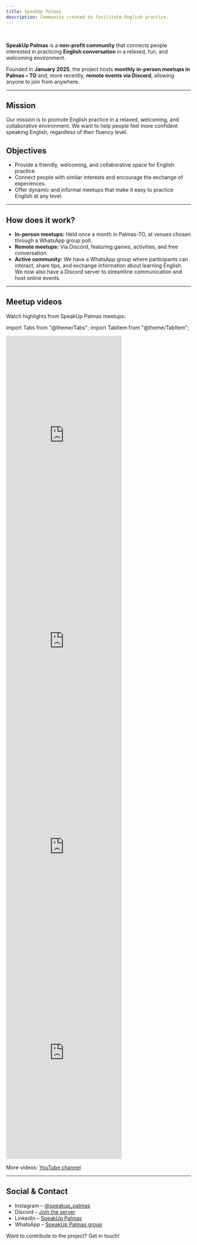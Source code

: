 ```yaml
---
title: SpeakUp Palmas
description: Community created to facilitate English practice.
---
```


<br/>

**SpeakUp Palmas** is a **non-profit community** that connects people interested in practicing **English conversation** in a relaxed, fun, and welcoming environment.

Founded in **January 2025**, the project hosts **monthly in-person meetups in Palmas – TO** and, more recently, **remote events via Discord**, allowing anyone to join from anywhere.

---

## Mission

Our mission is to promote English practice in a relaxed, welcoming, and collaborative environment. We want to help people feel more confident speaking English, regardless of their fluency level.

## Objectives

- Provide a friendly, welcoming, and collaborative space for English practice.
- Connect people with similar interests and encourage the exchange of experiences.
- Offer dynamic and informal meetups that make it easy to practice English at any level.

---

## How does it work?

- **In-person meetups:** Held once a month in Palmas-TO, at venues chosen through a WhatsApp group poll.
- **Remote meetups:** Via Discord, featuring games, activities, and free conversation.
- **Active community:** We have a WhatsApp group where participants can interact, share tips, and exchange information about learning English. We now also have a Discord server to streamline communication and host online events.

---

## Meetup videos

Watch highlights from SpeakUp Palmas meetups:

import Tabs from "@theme/Tabs";
import TabItem from "@theme/TabItem";

<Tabs defaultValue="video4">
  <TabItem value="video1" label="1st meetup">
    <iframe
      width="315"
      height="560"
      src="https://www.youtube.com/embed/mtzZ51Rx4tg"
      title="1st SpeakUp Palmas meetup"
      frameborder="0"
      allow="accelerometer; autoplay; clipboard-write; encrypted-media; gyroscope; picture-in-picture; web-share"
      allowfullscreen
    ></iframe>
  </TabItem>
  <TabItem value="video2" label="2nd meetup">
    <iframe
      width="315"
      height="560"
      src="https://www.youtube.com/embed/vCriukRXD7s"
      title="2nd SpeakUp Palmas meetup"
      frameborder="0"
      allow="accelerometer; autoplay; clipboard-write; encrypted-media; gyroscope; picture-in-picture; web-share"
      allowfullscreen
    ></iframe>
  </TabItem>
  <TabItem value="video3" label="3rd meetup">
    <iframe
      width="315"
      height="560"
      src="https://www.youtube.com/embed/bZaLznhUhI0"
      title="3rd SpeakUp Palmas meetup"
      frameborder="0"
      allow="accelerometer; autoplay; clipboard-write; encrypted-media; gyroscope; picture-in-picture; web-share"
      allowfullscreen
    ></iframe>
  </TabItem>
  <TabItem value="video4" label="4th meetup">
    <iframe
      width="315"
      height="560"
      src="https://www.youtube.com/embed/9xKB7x6U3r8"
      title="4th SpeakUp Palmas meetup"
      frameborder="0"
      allow="accelerometer; autoplay; clipboard-write; encrypted-media; gyroscope; picture-in-picture; web-share"
      allowfullscreen
    ></iframe>
  </TabItem>
</Tabs>

More videos: [YouTube channel](https://www.youtube.com/@SpeakUpPalmas)

---

## Social & Contact

- Instagram – [@speakup_palmas](https://instagram.com/speakup_palmas)
- Discord – [Join the server](https://discord.gg/Rj6vNuzBEY)
- LinkedIn – [SpeakUp Palmas](https://www.linkedin.com/company/speakup-palmas)
- WhatsApp – [SpeakUp Palmas group](https://chat.whatsapp.com/FHcDBYw1NIV3Ihxzy8sfLn)

Want to contribute to the project? Get in touch!
